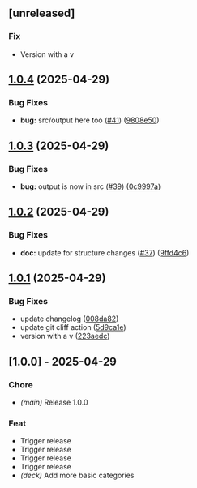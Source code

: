 ## [unreleased]

### Fix

- Version with a v

## [1.0.4](https://github.com/joshrotenberg/italian-anki/compare/v1.0.3...v1.0.4) (2025-04-29)


### Bug Fixes

* **bug:** src/output here too ([#41](https://github.com/joshrotenberg/italian-anki/issues/41)) ([9808e50](https://github.com/joshrotenberg/italian-anki/commit/9808e501c0d0f003d0690acc1c522dfe7c7f4e19))

## [1.0.3](https://github.com/joshrotenberg/italian-anki/compare/v1.0.2...v1.0.3) (2025-04-29)


### Bug Fixes

* **bug:** output is now in src ([#39](https://github.com/joshrotenberg/italian-anki/issues/39)) ([0c9997a](https://github.com/joshrotenberg/italian-anki/commit/0c9997a3b70cf84264cf616300c5cf68d47be346))

## [1.0.2](https://github.com/joshrotenberg/italian-anki/compare/v1.0.1...v1.0.2) (2025-04-29)


### Bug Fixes

* **doc:** update for structure changes ([#37](https://github.com/joshrotenberg/italian-anki/issues/37)) ([9ffd4c6](https://github.com/joshrotenberg/italian-anki/commit/9ffd4c65fc4a8bed0c45657906d6e671b3e94d97))

## [1.0.1](https://github.com/joshrotenberg/italian-anki/compare/v1.0.0...v1.0.1) (2025-04-29)


### Bug Fixes

* update changelog ([008da82](https://github.com/joshrotenberg/italian-anki/commit/008da82a81ca0711ff11d186759a993a7eb80f18))
* update git cliff action ([5d9ca1e](https://github.com/joshrotenberg/italian-anki/commit/5d9ca1eaf6a9301386056cdfe3a7dadfcd980bb7))
* version with a v ([223aedc](https://github.com/joshrotenberg/italian-anki/commit/223aedc6a227a43401291d4f8fcfb14471e8dff1))

## [1.0.0] - 2025-04-29

### Chore

- *(main)* Release 1.0.0

### Feat

- Trigger release
- Trigger release
- Trigger release
- Trigger release
- *(deck)* Add more basic categories
